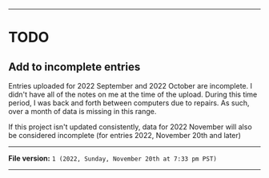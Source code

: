 
***

# TODO

## Add to incomplete entries

Entries uploaded for 2022 September and 2022 October are incomplete. I didn't have all of the notes on me at the time of the upload. During this time period, I was back and forth between computers due to repairs. As such, over a month of data is missing in this range.

If this project isn't updated consistently, data for 2022 November will also be considered incomplete (for entries 2022, November 20th and later)

***

**File version:** `1 (2022, Sunday, November 20th at 7:33 pm PST)`

***
